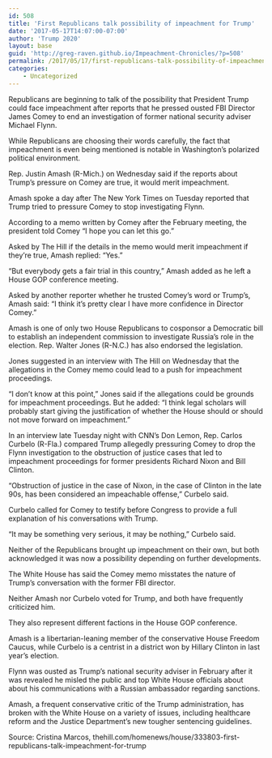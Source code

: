 ```yaml
---
id: 508
title: 'First Republicans talk possibility of impeachment for Trump'
date: '2017-05-17T14:07:00-07:00'
author: 'Trump 2020'
layout: base
guid: 'http://greg-raven.github.io/Impeachment-Chronicles/?p=508'
permalink: /2017/05/17/first-republicans-talk-possibility-of-impeachment-for-trump/
categories:
    - Uncategorized
---
```


Republicans are beginning to talk of the possibility that President Trump could face impeachment after reports that he pressed ousted FBI Director James Comey to end an investigation of former national security adviser Michael Flynn.

While Republicans are choosing their words carefully, the fact that impeachment is even being mentioned is notable in Washington’s polarized political environment.

Rep. Justin Amash (R-Mich.) on Wednesday said if the reports about Trump’s pressure on Comey are true, it would merit impeachment.

Amash spoke a day after The New York Times on Tuesday reported that Trump tried to pressure Comey to stop investigating Flynn.

According to a memo written by Comey after the February meeting, the president told Comey “I hope you can let this go.”

Asked by The Hill if the details in the memo would merit impeachment if they’re true, Amash replied: “Yes.”

“But everybody gets a fair trial in this country,” Amash added as he left a House GOP conference meeting.

Asked by another reporter whether he trusted Comey’s word or Trump’s, Amash said: “I think it’s pretty clear I have more confidence in Director Comey.”

Amash is one of only two House Republicans to cosponsor a Democratic bill to establish an independent commission to investigate Russia’s role in the election. Rep. Walter Jones (R-N.C.) has also endorsed the legislation.

Jones suggested in an interview with The Hill on Wednesday that the allegations in the Comey memo could lead to a push for impeachment proceedings.

“I don’t know at this point,” Jones said if the allegations could be grounds for impeachment proceedings. But he added: “I think legal scholars will probably start giving the justification of whether the House should or should not move forward on impeachment.”

In an interview late Tuesday night with CNN’s Don Lemon, Rep. Carlos Curbelo (R-Fla.) compared Trump allegedly pressuring Comey to drop the Flynn investigation to the obstruction of justice cases that led to impeachment proceedings for former presidents Richard Nixon and Bill Clinton.

“Obstruction of justice in the case of Nixon, in the case of Clinton in the late 90s, has been considered an impeachable offense,” Curbelo said.

Curbelo called for Comey to testify before Congress to provide a full explanation of his conversations with Trump.

“It may be something very serious, it may be nothing,” Curbelo said.

Neither of the Republicans brought up impeachment on their own, but both acknowledged it was now a possibility depending on further developments.

The White House has said the Comey memo misstates the nature of Trump’s conversation with the former FBI director.

Neither Amash nor Curbelo voted for Trump, and both have frequently criticized him.

They also represent different factions in the House GOP conference.

Amash is a libertarian-leaning member of the conservative House Freedom Caucus, while Curbelo is a centrist in a district won by Hillary Clinton in last year’s election.

Flynn was ousted as Trump’s national security adviser in February after it was revealed he misled the public and top White House officials about about his communications with a Russian ambassador regarding sanctions.

Amash, a frequent conservative critic of the Trump administration, has broken with the White House on a variety of issues, including healthcare reform and the Justice Department’s new tougher sentencing guidelines.

Source: Cristina Marcos, thehill.com/homenews/house/333803-first-republicans-talk-impeachment-for-trump